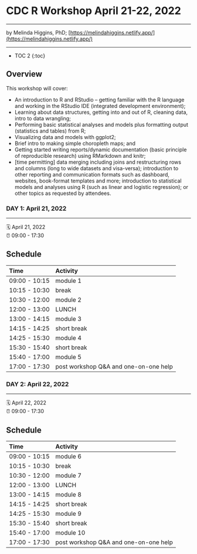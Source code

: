 # CDC R Workshop April 21-22, 2022

-----

by Melinda Higgins, PhD; [https://melindahiggins.netlify.app/](https://melindahiggins.netlify.app/)

-----

* TOC 2
{:toc}

## Overview

This workshop will cover:
* An introduction to R and RStudio – getting familiar with the R language and working in the RStudio IDE (integrated development environment);
* Learning about data structures, getting into and out of R, cleaning data, intro to data wrangling;
* Performing basic statistical analyses and models plus formatting output (statistics and tables) from R; 
* Visualizing data and models with ggplot2; 
* Brief intro to making simple choropleth maps; and
* Getting started writing reports/dynamic documentation (basic principle of reproducible research) using RMarkdown and knitr;
* [time permitting] data merging including joins and restructuring rows and columns (long to wide datasets and visa-versa); introduction to other reporting and communication formats such as dashboard, websites, book-format templates and more; introduction to statistical models and analyses using R (such as linear and logistic regression); or other topics as requested by attendees.


### DAY 1: April 21, 2022

-----

:spiral_calendar: April 21, 2022  
:alarm_clock:     09:00 - 17:30

## Schedule

| Time          | Activity         |
| :------------ | :--------------- |
| 09:00 - 10:15 | module 1         |
| 10:15 - 10:30 | break            |
| 10:30 - 12:00 | module 2         |
| 12:00 - 13:00 | LUNCH            |
| 13:00 - 14:15 | module 3         |
| 14:15 - 14:25 | short break      |
| 14:25 - 15:30 | module 4         |
| 15:30 - 15:40 | short break      |
| 15:40 - 17:00 | module 5         |
| 17:00 - 17:30 | post workshop Q&A and one-on-one help |


### DAY 2: April 22, 2022

-----

:spiral_calendar: April 22, 2022  
:alarm_clock:     09:00 - 17:30

## Schedule

| Time          | Activity         |
| :------------ | :--------------- |
| 09:00 - 10:15 | module 6         |
| 10:15 - 10:30 | break            |
| 10:30 - 12:00 | module 7         |
| 12:00 - 13:00 | LUNCH            |
| 13:00 - 14:15 | module 8         |
| 14:15 - 14:25 | short break      |
| 14:25 - 15:30 | module 9         |
| 15:30 - 15:40 | short break      |
| 15:40 - 17:00 | module 10        |
| 17:00 - 17:30 | post workshop Q&A and one-on-one help |


